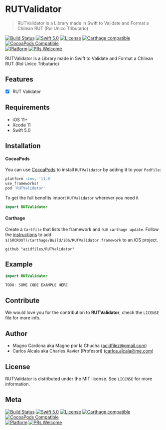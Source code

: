 # RUTValidator
> RUTValidator is a Library made in Swift to Validate and Format a Chilean RUT (Rol Unico Tributario)

[![Build Status](https://travis-ci.com/devcarlos/RUTValidator.svg?token=JeyiLqSQpjNRQyWZyBEg&branch=master)](https://travis-ci.com/devcarlos/RUTValidator)
[![Swift 5.0](https://img.shields.io/badge/swift-5.0-red.svg?style=flat)](https://developer.apple.com/swift)
[![License](https://img.shields.io/badge/license-MIT-lightgrey.svg?style=flat)](https://opensource.org/licenses/MIT)
[![Carthage compatible](https://img.shields.io/badge/Carthage-compatible-4BC51D.svg?style=flat)](https://github.com/Carthage/Carthage)
[![CocoaPods Compatible](https://img.shields.io/cocoapods/v/EZSwiftExtensions.svg)](https://img.shields.io/cocoapods/v/LFAlertController.svg)  
[![Platform](https://img.shields.io/cocoapods/p/LFAlertController.svg?style=flat)](http://cocoapods.org/pods/LFAlertController)
[![PRs Welcome](https://img.shields.io/badge/PRs-welcome-brightgreen.svg?style=flat-square)](http://makeapullrequest.com)

RUTValidator is a Library made in Swift to Validate and Format a Chilean RUT (Rol Unico Tributario)

## Features

- [x] RUT Validator

## Requirements

- iOS 11+
- Xcode 11
- Swift 5.0

## Installation

#### CocoaPods
You can use [CocoaPods](http://cocoapods.org/) to install `RUTValidator` by adding it to your `Podfile`:

```ruby
platform :ios, '11.0'
use_frameworks!
pod 'RUTValidator'
```

To get the full benefits import `RUTValidator` wherever you need it

``` swift
import RUTValidator
```
#### Carthage
Create a `Cartfile` that lists the framework and run `carthage update`. Follow the [instructions](https://github.com/Carthage/Carthage#if-youre-building-for-ios) to add `$(SRCROOT)/Carthage/Build/iOS/RUTValidator.framework` to an iOS project.

```
github "azidfiles/RUTValidator"
```

## Example

```swift
import RUTValidator
```

```swift
TODO: SOME CODE EXAMPLE HERE
```

## Contribute

We would love you for the contribution to **RUTValidator**, check the ``LICENSE`` file for more info.

## Author

* Magno Cardona aka Magno por la Chucha (acidfilez@gmail.com)
* Carlos Alcala aka Charles Xavier (Profesori) (carlos.alcala@me.com)

## License

RUTValidator is distributed under the MIT license. See ``LICENSE`` for more information.

## Meta

[![Build Status](https://travis-ci.com/devcarlos/RUTValidator.svg?token=JeyiLqSQpjNRQyWZyBEg&branch=master)](https://travis-ci.com/devcarlos/RUTValidator)
[![Swift 5.0](https://img.shields.io/badge/swift-5.0-red.svg?style=flat)](https://developer.apple.com/swift)
[![License](https://img.shields.io/badge/license-MIT-lightgrey.svg?style=flat)](https://opensource.org/licenses/MIT)
[![Carthage compatible](https://img.shields.io/badge/Carthage-compatible-4BC51D.svg?style=flat)](https://github.com/Carthage/Carthage)
[![CocoaPods Compatible](https://img.shields.io/cocoapods/v/EZSwiftExtensions.svg)](https://img.shields.io/cocoapods/v/LFAlertController.svg)  
[![Platform](https://img.shields.io/cocoapods/p/LFAlertController.svg?style=flat)](http://cocoapods.org/pods/LFAlertController)
[![PRs Welcome](https://img.shields.io/badge/PRs-welcome-brightgreen.svg?style=flat-square)](http://makeapullrequest.com)
